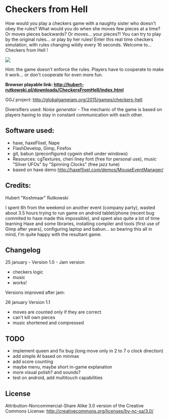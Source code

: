 # Checkers from Hell

How would you play a checkers game with a naughty sister who doesn't obey the rules? What would you do when she moves few pieces at a time? Or moves pieces backwards? Or moves... your pieces?! You can try to play by the original rules... or play by her rules! Enter this real time checkers simulation, with rules changing wildly every 16 seconds. Welcome to... Checkers from Hell ! 

![](https://raw.githubusercontent.com/Koshmaar/SisterCheckers/master/screen.jpg)

Hint: the game doesn't enforce the rules. Players have to cooperate to make it work... or don't cooperate for even more fun.

**Browser playable link: http://hubert-rutkowski.pl/downloads/CheckersFromHell/index.html**

GGJ project: http://globalgamejam.org/2015/games/checkers-hell

Diversifiers used: 
*Noise generator* - The mechanic of the game is based on players having to stay in constant communication with each other.


## Software used:
* haxe, haxeFlixel, Nape
* FlashDevelop, Gimp, Firefox
* git, babun (preconfigured cygwin shell under windows)
* Resources: cgTextures,  cheri liney font (free for personal use), music "Silver UFOs" by "Spinning Clocks" (free jazz tune)
* based on haxe demo http://haxeflixel.com/demos/MouseEventManager/

## Credits: 
Hubert "Koshmaar" Rutkowski

I spent 6h from the weekend on another event (company party), wasted about 3.5 hours trying to run game on android tablet/phone (recent bug commited to haxe made this impossible), and spent also quite a lot of time learning Haxe and some libraries, installing compiler and tools (first use of Gimp after years), configuring laptop and babun... so bearing this all in mind, I'm quite happy with the resultant game.

## Changelog

25 january - Version 1.0 - Jam version
* checkers logic
* music
* works!

Versions improved after jam:

26 january Version 1.1
* moves are counted only if they are correct
* can't kill own pieces
* music shortened and compressed

## TODO

- implement queen and fix bug (long move only in 2 to 7 o clock direction)
- add simple AI based on minmax
- add score counting
- maybe menu, maybe short in-game explanation
- more visual polish? and sounds?
- test on android, add multitouch capabilities

## License

Attribution-Noncommercial-Share Alike 3.0 version of the Creative Commons License: http://creativecommons.org/licenses/by-nc-sa/3.0/
